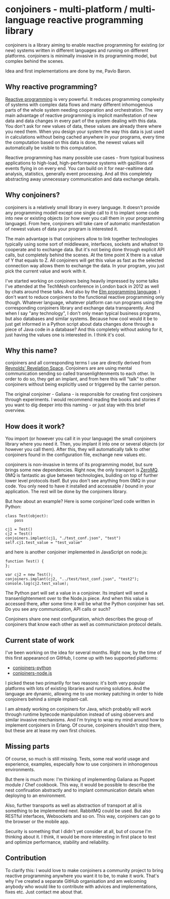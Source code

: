 # conjoiners - multi-platform / multi-language reactive programming library

conjoiners is a library aiming to enable reactive programming for
existing (or new) systems written in different languages and running
on different platforms. conjoiners is minimally invasive in its
programming model, but complex behind the scenes.

Idea and first implementations are done by me, Pavlo Baron.

## Why reactive programming?

[Reactive programming](http://en.wikipedia.org/wiki/Reactive_programming)
is very powerful. It reduces programming complexity of systems with
complex data flows and many different inhomogenous parts of the whole
system needing cooperation and orchestration. The very main advantage
of reactive programming is implicit manifestation of new data and data
changes in every part of the system dealing with this data. You don't
ask for new values of data, these values are already there where you
need them. When you design your system the way this data is just used
in calculations without being cached anywhere in your programs, every
time the computation based on this data is done, the newest values
will automatically be visible to this computation.

Reactive programming has many possible use cases - from typical
business applications to high-load, high-performance systems with
gazillions of events flying in on every end. You can build on it for
near-realtime data analysis, statistics, generally event
processing. And all this completely abstracting away unnecessary
communication and data exchange details.

## Why conjoiners?

conjoiners is a relatively small library in every language. It doesn't
provide any programming modell except one single call to it to implant
some code into new or existing objects (or how ever you call them in
your programming language). From here, conjoiners will take care of
automatic manifestation of newest values of data your program is
interested it.

The main advantage is that conjoiners allow to link together
technologies typically using some sort of middleware, interfaces,
sockets and whatnot to cooperate and to exchange data. But it's not
being done through explicit API calls, but completely behind the
scenes. At the time point X there is a value of Y that equals to
Z. All conjoiners will get this value as fast as the selected
connection way allows them to exchange the data. In your program, you
just pick the current value and work with it.

I've started working on conjoiners being heavily impressed by some
talks I've attended at the TechMesh conference in London back in 2012
as well by chats around these talks. And also by the
[Elm programming language](http://elm-lang.org). I don't want to
reduce conjoiners to the functional reactive programming only
though. Whatever language, whatever platform can run programs using
the corresponding conjoiners library and exchange data
transparently. And when I say "any technology", I don't only mean
typical business programs, but also databases and similar
systems. Because how cool would it be to just get informed in a Python
script about data changes done through a piece of Java code in a
database? And this completely without asking for it, just having the
values one is interested in. I think it's cool.

## Why this name?

conjoiners and all corresponding terms I use are directly derived from
[Reynolds' Revelation Space](http://en.wikipedia.org/wiki/Factions_in_Revelation_Space). Conjoiners
are are using mental communication sending so called
transenlightenments to each other. In order to do so, they get an
implant, and from here this will "talk" to other conjoiners without
being explicitly used or triggered by the carrier person.

The original conjoiner - Galiana - is responsible for creating first
conjoiners through experiments. I would recommend reading the books
and stories if you want to dig deeper into this naming - or just stay
with this brief overview.

## How does it work?

You import (or however you call it in your language) the small
conjoiners library where you need it. Then, you implant it into one or
several objects (or however you call them). After this, they will
automatically talk to other conjoiners found in the configuration
file, exchange new values etc.

conjoiners is non-invasive in terms of its programming model, but sure
brings some new dependencies. Right now, the only transport is
[ZeroMQ](http://www.zeromq.org). 0MQ is fantastic as glue between
technologies, building on top of further lower level protocols
itself. But you don't see anything from 0MQ in your code. You only
need to have it installed and accessable / bound in your
application. The rest will be done by the conjoiners library.

But how about an example? Here is some conjoiner'ized code written in Python:

    class Test(object):
        pass

    cj1 = Test()
    cj2 = Test()
    conjoiners.implant(cj1, "./test_conf.json", "test")
    self.cj1.test_value = "test_value"

and here is another conjoiner implemented in JavaScript on node.js:

    function Test() {
    };

    var cj2 = new Test();
    conjoiners.implant(cj2, "../test/test_conf.json", "test2");
    console.log(cj2.test_value);

The Python part will set a value in a conjoiner. Its implant will send
a transenlightenment over to the Node.js piece. And when this value is
accessed there, after some time it will be what the Python conjoiner
has set. Do you see any communication, API calls or such?

Conjoiners share one nest configuration, which describes the group of
conjoiners that know each other as well as communictaion protocol details.

## Current state of work

I've been working on the idea for several months. Right now, by the
time of this first appearancd on GitHub, I come up with two supported
platforms:

*    [conjoiners-python](https://github.com/conjoiners/conjoiners-python)
*    [conjoiners-node.js](https://github.com/conjoiners/conjoiners-node.js)

I picked these two primarilly for two reasons: it's both very popular
platforms with lots of existing libraries and running solutions. And
the language are dynamic, allowing me to use monkey patching in order
to hide conjoiners behind a simple implant-call.

I am already working on conjoiners for Java, which probably will work
through runtime bytecode manipulation instead of using observers and
similar invasive mechanisms. And I'm trying to wrap my mind around how
to implement conjoiners in Erlang. Of course, conjoiners shouldn't
stop there, but these are at lease my own first choices.

## Missing parts

Of course, so much is still missing. Tests, some real world usage and
experience, examples, especially how to use conjoiners in inhonogenous
environments.

But there is much more: I'm thinking of implementing Galiana as Puppet
module / Chef cookbook. This way, it would be possible to describe the
nest confiruation abstractly and to implant communication details when
deploying to an environment.

Also, further transports as well as abstraction of transport at all is
something to be implemented next. RabbitMQ could be used. But also
RESTful interfaces, Websockets and so on. This way, conjoiners can go
to the browser or the mobile app.

Security is something that I didn't yet consider at all, but of course
I'm thinking about it. I think, it would be more interesting in first
place to test and optimize performance, stability and reliability.

## Contribution

To clarify this: I would love to make conjoiners a community project
to bring reactive programming anywhere you want it to be, to make it
work. That's why I've created a separate GitHub organisation and am
welcoming anybody who would like to contribute with advices and
implementations, fixes etc. Just contact me about that.

